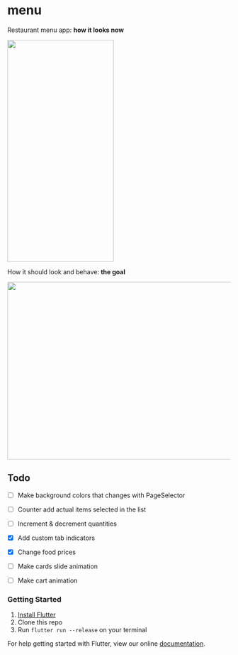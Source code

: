 # menu

Restaurant menu app: **how it looks now**

<img src="https://github.com/braulio94/menu/blob/master/screenshots/screenshot.png" width="240" height="500">

How it should look and behave: **the goal**

<img src="https://assets.materialup.com/uploads/94858f6b-93bc-43d8-b12d-c88c198505fc/preview.gif" width="600" height="400">



## Todo

- [ ] Make background colors that changes with PageSelector
- [ ] Counter add actual items selected in the list
- [ ] Increment & decrement quantities
- [x] Add custom tab indicators
- [x] Change food prices
- [ ] Make cards slide animation 
- [ ] Make cart animation


### Getting Started

1. [Install Flutter](https://flutter.io/setup/)
2. Clone this repo
3. Run `flutter run --release` on your terminal







For help getting started with Flutter, view our online
[documentation](http://flutter.io/).
